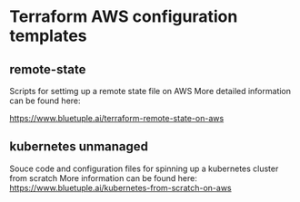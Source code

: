 # Terraform AWS configuration templates

## remote-state
Scripts for settimg up  a remote state file on AWS
More detailed information can be found here:

https://www.bluetuple.ai/terraform-remote-state-on-aws

## kubernetes unmanaged
Souce code and configuration files for spinning up a kubernetes cluster from scratch
More information can be found here:
https://www.bluetuple.ai/kubernetes-from-scratch-on-aws



